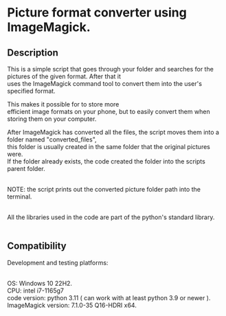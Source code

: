 # Picture format converter using ImageMagick.

## Description
This is a simple script that goes through your folder and searches for the pictures of the given format. After that it <br /> 
uses the ImageMagick command tool to convert them into the user's specified format.  <br />

This makes it possible for to store more <br /> 
efficient image formats on your phone, but to easily convert them when storing them on your computer. <br />

After ImageMagick has converted all the files, the script moves them into a folder named "converted_files", <br />
this folder is usually created in the same folder that the original pictures were. <br />
If the folder already exists, the code created the folder into the scripts parent folder. <br /> <br />

NOTE: the script prints out the converted picture folder path into the terminal. <br /> <br />

All the libraries used in the code are part of the python's standard library. <br /> <br />


## Compatibility

Development and testing platforms: <br /> <br/>

OS: Windows 10  22H2. <br />
CPU: intel i7-1165g7 <br />
code version: python 3.11 ( can work with  at least python 3.9 or newer ). <br />
ImageMagick version: 7.1.0-35 Q16-HDRI x64. <br />